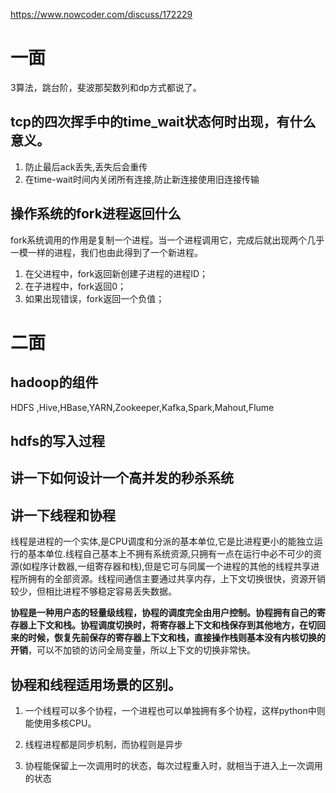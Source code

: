 https://www.nowcoder.com/discuss/172229 

# 一面

  3算法，跳台阶，斐波那契数列和dp方式都说了。 

##   tcp的四次挥手中的time_wait状态何时出现，有什么意义。

1. 防止最后ack丢失,丢失后会重传
2. 在time-wait时间内关闭所有连接,防止新连接使用旧连接传输

##   操作系统的fork进程返回什么

fork系统调用的作用是复制一个进程。当一个进程调用它，完成后就出现两个几乎一模一样的进程，我们也由此得到了一个新进程。

1. 在父进程中，fork返回新创建子进程的进程ID；
2. 在子进程中，fork返回0；
3. 如果出现错误，fork返回一个负值；

#   二面

## hadoop的组件

HDFS ,Hive,HBase,YARN,Zookeeper,Kafka,Spark,Mahout,Flume

## hdfs的写入过程

##   讲一下如何设计一个高并发的秒杀系统 

##   讲一下线程和协程 

线程是进程的一个实体,是CPU调度和分派的基本单位,它是比进程更小的能独立运行的基本单位.线程自己基本上不拥有系统资源,只拥有一点在运行中必不可少的资源(如程序计数器,一组寄存器和栈),但是它可与同属一个进程的其他的线程共享进程所拥有的全部资源。线程间通信主要通过共享内存，上下文切换很快，资源开销较少，但相比进程不够稳定容易丢失数据。

 **协程是一种用户态的轻量级线程，**协程的调度完全由用户控制。**协程拥有自己的寄存器上下文和栈**。协程调度切换时，将寄存器上下文和栈保存到其他地方，在切回来的时候，恢复先前保存的寄存器上下文和栈，直接操作栈则**基本没有内核切换的开销**，可以不加锁的访问全局变量，所以上下文的切换非常快。

## 协程和线程适用场景的区别。 

1) 一个线程可以多个协程，一个进程也可以单独拥有多个协程，这样python中则能使用多核CPU。

2) 线程进程都是同步机制，而协程则是异步

3) 协程能保留上一次调用时的状态，每次过程重入时，就相当于进入上一次调用的状态